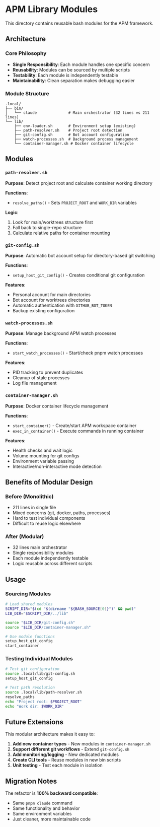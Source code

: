 # APM Library Modules

This directory contains reusable bash modules for the APM framework.

## Architecture

### Core Philosophy
- **Single Responsibility**: Each module handles one specific concern
- **Reusability**: Modules can be sourced by multiple scripts
- **Testability**: Each module is independently testable
- **Maintainability**: Clean separation makes debugging easier

### Module Structure

```
.local/
├── bin/
│   └── claude              # Main orchestrator (32 lines vs 211 lines)
└── lib/
    ├── env-loader.sh       # Environment setup (existing)
    ├── path-resolver.sh    # Project root detection
    ├── git-config.sh       # Bot account configuration
    ├── watch-processes.sh  # Background process management
    └── container-manager.sh # Docker container lifecycle
```

## Modules

### `path-resolver.sh`
**Purpose**: Detect project root and calculate container working directory

**Functions**:
- `resolve_paths()` - Sets `PROJECT_ROOT` and `WORK_DIR` variables

**Logic**: 
1. Look for main/worktrees structure first
2. Fall back to single-repo structure
3. Calculate relative paths for container mounting

### `git-config.sh`
**Purpose**: Automatic bot account setup for directory-based git switching

**Functions**:
- `setup_host_git_config()` - Creates conditional git configuration

**Features**:
- Personal account for main directories
- Bot account for worktrees directories
- Automatic authentication with `GITHUB_BOT_TOKEN`
- Backup existing configuration

### `watch-processes.sh`
**Purpose**: Manage background APM watch processes

**Functions**:
- `start_watch_processes()` - Start/check pnpm watch processes

**Features**:
- PID tracking to prevent duplicates
- Cleanup of stale processes
- Log file management

### `container-manager.sh`
**Purpose**: Docker container lifecycle management

**Functions**:
- `start_container()` - Create/start APM workspace container
- `exec_in_container()` - Execute commands in running container

**Features**:
- Health checks and wait logic
- Volume mounting for git configs
- Environment variable passing
- Interactive/non-interactive mode detection

## Benefits of Modular Design

### Before (Monolithic)
- 211 lines in single file
- Mixed concerns (git, docker, paths, processes)
- Hard to test individual components
- Difficult to reuse logic elsewhere

### After (Modular)
- 32 lines main orchestrator
- Single responsibility modules
- Each module independently testable
- Logic reusable across different scripts

## Usage

### Sourcing Modules
```bash
# Load shared modules
SCRIPT_DIR="$(cd "$(dirname "${BASH_SOURCE[0]}")" && pwd)"
LIB_DIR="$SCRIPT_DIR/../lib"

source "$LIB_DIR/git-config.sh"
source "$LIB_DIR/container-manager.sh"

# Use module functions
setup_host_git_config
start_container
```

### Testing Individual Modules
```bash
# Test git configuration
source .local/lib/git-config.sh
setup_host_git_config

# Test path resolution
source .local/lib/path-resolver.sh
resolve_paths
echo "Project root: $PROJECT_ROOT"
echo "Work dir: $WORK_DIR"
```

## Future Extensions

This modular architecture makes it easy to:

1. **Add new container types** - New modules in `container-manager.sh`
2. **Support different git workflows** - Extend `git-config.sh`
3. **Add monitoring/logging** - New dedicated modules
4. **Create CLI tools** - Reuse modules in new bin scripts
5. **Unit testing** - Test each module in isolation

## Migration Notes

The refactor is **100% backward compatible**:
- Same `pnpm claude` command
- Same functionality and behavior  
- Same environment variables
- Just cleaner, more maintainable code